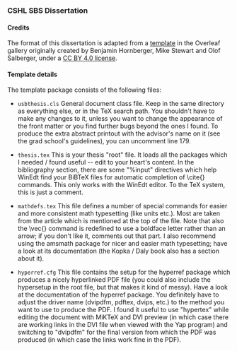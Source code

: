 ### CSHL SBS Dissertation


#### Credits

The format of this dissertation is adapted from a [template](https://www.overleaf.com/latex/templates/stony-brook-physics-phd-thesis-template/mbvckkwhfntf) in the Overleaf gallery originally created by Benjamin Hornberger, Mike Stewart and Olof Salberger, under a [CC BY 4.0 license](https://creativecommons.org/licenses/by/4.0/).

#### Template details

The template package consists of the following files:

* `usbthesis.cls`
General document class file. Keep in the same directory as
everything else, or in the TeX search path. You shouldn't have to
make any changes to it, unless you want to change the appearance of
the front matter or you find further bugs beyond the ones I found.
To produce the extra abstract printout with the advisor's name on it (see the grad school's guidelines), you can uncomment line 179.

* `thesis.tex`
This is your thesis "root" file. It loads all the packages which I
needed / found useful -- edit to your heart's content. In the
bibliography section, there are some "%input" directives which help
WinEdt find your BiBTeX files for automatic completion of \cite{}
commands. This only works with the WinEdt editor. To the TeX system, this is just a comment.

* `mathdefs.tex`
This file defines a number of special commands for easier and more
consistent math typesetting (like units etc.). Most are taken from
the article which is mentioned at the top of the file. Note that
also the \vec{} command is redefined to use a boldface letter rather
than an arrow; if you don't like it, comments out that part. I also
recommend using the amsmath package for nicer and easier math
typesetting; have a look at its documentation (the Kopka / Daly book
also has a section about it).

* `hyperref.cfg`
This file contains the setup for the hyperref package which produces
a nicely hyperlinked PDF file (you could also include the hypersetup
in the root file, but that makes it kind of messy). Have a look at
the documentation of the hyperref package. You definitely have to
adjust the driver name (dvipdfm, pdftex, dvips, etc.) to the method
you want to use to produce the PDF. I found it useful to use
"hypertex" while editing the document with MiKTeX and DVI preview
(in which case there are working links in the DVI file when viewed
with the Yap program) and switching to "dvipdfm" for the final
version from which the PDF was produced (in which case the links
work fine in the PDF).